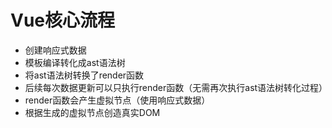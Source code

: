 # Vue核心流程
- 创建响应式数据
- 模板编译转化成ast语法树
- 将ast语法树转换了render函数
- 后续每次数据更新可以只执行render函数（无需再次执行ast语法树转化过程）
- render函数会产生虚拟节点（使用响应式数据）
- 根据生成的虚拟节点创造真实DOM
